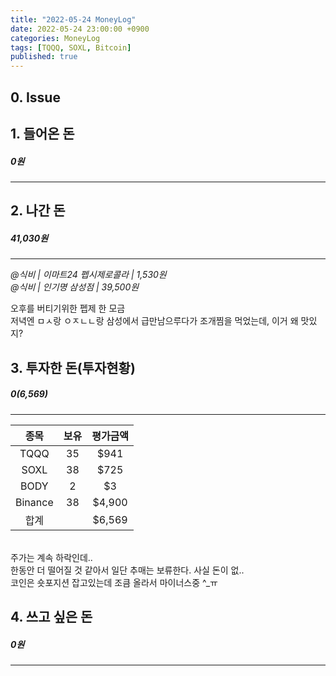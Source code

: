 ```yaml
---
title: "2022-05-24 MoneyLog"
date: 2022-05-24 23:00:00 +0900
categories: MoneyLog
tags: [TQQQ, SOXL, Bitcoin]
published: true
---
```


## 0. Issue

## 1. 들어온 돈
##### 0원
---

## 2. 나간 돈
##### 41,030원
---
*@식비 | 이마트24 펩시제로콜라 | 1,530원*<br>
*@식비 | 인기명 삼성점 | 39,500원*<br>

오후를 버티기위한 펩제 한 모금<br>
저녁엔 ㅁㅅ랑 ㅇㅈㄴㄴ랑 삼성에서 급만남으루다가 조개찜을 먹었는데, 이거 왜 맛있지?<br>

## 3. 투자한 돈(투자현황)
##### $0 ($6,569)
---
|   종목  | 보유 | 평가금액 |
|:-------:|:----:|:--------:|
| TQQQ    |  35  |   $941   |
| SOXL    |  38  |   $725   |
| BODY    |   2  |   $3     |
| Binance |  38  |  $4,900  |
| 합계    |      |  $6,569  |
<br>
주가는 계속 하락인데..<br>
한동안 더 떨어질 것 같아서 일단 추매는 보류한다. 사실 돈이 없..<br>
코인은 숏포지션 잡고있는데 조큼 올라서 마이너스중 ^_ㅠ<br>


## 4. 쓰고 싶은 돈
##### 0원
---

